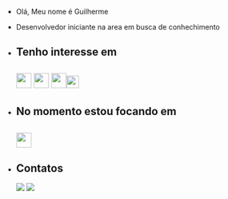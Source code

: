 - Olá, Meu nome é Guilherme 
- Desenvolvedor iniciante na area em busca de conhechimento 
- <h2>Tenho interesse em <h2><img src="https://cdn.jsdelivr.net/gh/devicons/devicon/icons/csharp/csharp-original.svg" width="30"/>  <img src= "https://user-images.githubusercontent.com/98004114/153063342-3d136edc-6cbd-45a3-adbc-7a0404a8c851.png" width="30"/> <img src= "https://user-images.githubusercontent.com/98004114/153063595-09f9b016-cc94-4497-8d47-539486034323.png" width="30"/><img src= "https://user-images.githubusercontent.com/98004114/153063828-0caf80cc-e96e-431d-bf58-34c683bec6a5.png" width="25"/>

- <h2>No momento estou focando em<h2><img src="https://cdn.jsdelivr.net/gh/devicons/devicon/icons/csharp/csharp-original.svg" width="30"/> 
- <h2>Contatos</h2>
  <div>
    <a href="mailto:joseguilhermesp@hotmail.com"><img><img src="https://img.shields.io/badge/Microsoft_Outlook-0078D4?style=for-the-badge&logo=microsoft-outlook&logoColor=white" style="max-width: 100%;"></a>   <a href="https://www.linkedin.com/in/josé-guilherme-sales-pereira-fernandes-08498222b/"><img><img src="https://img.shields.io/badge/-LinkedIn-%230077B5?style=for-the-badge&logo=linkedin&logoColor=white" style="max-width: 100%;"></a>
  
  </div>





